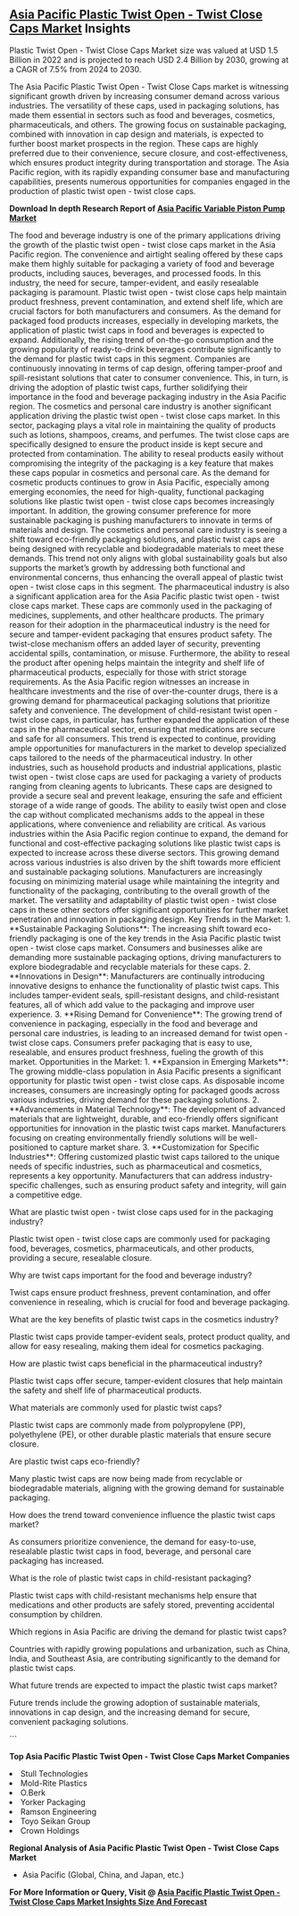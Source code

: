 <h2><a href="https://www.verifiedmarketreports.com/download-sample/?rid=360468&amp;utm_source=Github-Feb&amp;utm_medium=219" target="_blank">Asia Pacific Plastic Twist Open - Twist Close Caps Market</a> Insights</h2><p>Plastic Twist Open - Twist Close Caps Market size was valued at USD 1.5 Billion in 2022 and is projected to reach USD 2.4 Billion by 2030, growing at a CAGR of 7.5% from 2024 to 2030.</p><p><p>The Asia Pacific Plastic Twist Open - Twist Close Caps market is witnessing significant growth driven by increasing consumer demand across various industries. The versatility of these caps, used in packaging solutions, has made them essential in sectors such as food and beverages, cosmetics, pharmaceuticals, and others. The growing focus on sustainable packaging, combined with innovation in cap design and materials, is expected to further boost market prospects in the region. These caps are highly preferred due to their convenience, secure closure, and cost-effectiveness, which ensures product integrity during transportation and storage. The Asia Pacific region, with its rapidly expanding consumer base and manufacturing capabilities, presents numerous opportunities for companies engaged in the production of plastic twist open - twist close caps. <p><strong>Download In depth Research Report of <a href="https://www.verifiedmarketreports.com/download-sample/?rid=236118&amp;utm_source=Pulse-Dec&amp;utm_medium=219" target="_blank">Asia Pacific Variable Piston Pump Market</a></strong></p> The food and beverage industry is one of the primary applications driving the growth of the plastic twist open - twist close caps market in the Asia Pacific region. The convenience and airtight sealing offered by these caps make them highly suitable for packaging a variety of food and beverage products, including sauces, beverages, and processed foods. In this industry, the need for secure, tamper-evident, and easily resealable packaging is paramount. Plastic twist open - twist close caps help maintain product freshness, prevent contamination, and extend shelf life, which are crucial factors for both manufacturers and consumers. As the demand for packaged food products increases, especially in developing markets, the application of plastic twist caps in food and beverages is expected to expand. Additionally, the rising trend of on-the-go consumption and the growing popularity of ready-to-drink beverages contribute significantly to the demand for plastic twist caps in this segment. Companies are continuously innovating in terms of cap design, offering tamper-proof and spill-resistant solutions that cater to consumer convenience. This, in turn, is driving the adoption of plastic twist caps, further solidifying their importance in the food and beverage packaging industry in the Asia Pacific region. The cosmetics and personal care industry is another significant application driving the plastic twist open - twist close caps market. In this sector, packaging plays a vital role in maintaining the quality of products such as lotions, shampoos, creams, and perfumes. The twist close caps are specifically designed to ensure the product inside is kept secure and protected from contamination. The ability to reseal products easily without compromising the integrity of the packaging is a key feature that makes these caps popular in cosmetics and personal care. As the demand for cosmetic products continues to grow in Asia Pacific, especially among emerging economies, the need for high-quality, functional packaging solutions like plastic twist open - twist close caps becomes increasingly important. In addition, the growing consumer preference for more sustainable packaging is pushing manufacturers to innovate in terms of materials and design. The cosmetics and personal care industry is seeing a shift toward eco-friendly packaging solutions, and plastic twist caps are being designed with recyclable and biodegradable materials to meet these demands. This trend not only aligns with global sustainability goals but also supports the market’s growth by addressing both functional and environmental concerns, thus enhancing the overall appeal of plastic twist open - twist close caps in this segment. The pharmaceutical industry is also a significant application area for the Asia Pacific plastic twist open - twist close caps market. These caps are commonly used in the packaging of medicines, supplements, and other healthcare products. The primary reason for their adoption in the pharmaceutical industry is the need for secure and tamper-evident packaging that ensures product safety. The twist-close mechanism offers an added layer of security, preventing accidental spills, contamination, or misuse. Furthermore, the ability to reseal the product after opening helps maintain the integrity and shelf life of pharmaceutical products, especially for those with strict storage requirements. As the Asia Pacific region witnesses an increase in healthcare investments and the rise of over-the-counter drugs, there is a growing demand for pharmaceutical packaging solutions that prioritize safety and convenience. The development of child-resistant twist open - twist close caps, in particular, has further expanded the application of these caps in the pharmaceutical sector, ensuring that medications are secure and safe for all consumers. This trend is expected to continue, providing ample opportunities for manufacturers in the market to develop specialized caps tailored to the needs of the pharmaceutical industry. In other industries, such as household products and industrial applications, plastic twist open - twist close caps are used for packaging a variety of products ranging from cleaning agents to lubricants. These caps are designed to provide a secure seal and prevent leakage, ensuring the safe and efficient storage of a wide range of goods. The ability to easily twist open and close the cap without complicated mechanisms adds to the appeal in these applications, where convenience and reliability are critical. As various industries within the Asia Pacific region continue to expand, the demand for functional and cost-effective packaging solutions like plastic twist caps is expected to increase across these diverse sectors. This growing demand across various industries is also driven by the shift towards more efficient and sustainable packaging solutions. Manufacturers are increasingly focusing on minimizing material usage while maintaining the integrity and functionality of the packaging, contributing to the overall growth of the market. The versatility and adaptability of plastic twist open - twist close caps in these other sectors offer significant opportunities for further market penetration and innovation in packaging design. Key Trends in the Market: 1. **Sustainable Packaging Solutions**: The increasing shift toward eco-friendly packaging is one of the key trends in the Asia Pacific plastic twist open - twist close caps market. Consumers and businesses alike are demanding more sustainable packaging options, driving manufacturers to explore biodegradable and recyclable materials for these caps. 2. **Innovations in Design**: Manufacturers are continually introducing innovative designs to enhance the functionality of plastic twist caps. This includes tamper-evident seals, spill-resistant designs, and child-resistant features, all of which add value to the packaging and improve user experience. 3. **Rising Demand for Convenience**: The growing trend of convenience in packaging, especially in the food and beverage and personal care industries, is leading to an increased demand for twist open - twist close caps. Consumers prefer packaging that is easy to use, resealable, and ensures product freshness, fueling the growth of this market. Opportunities in the Market: 1. **Expansion in Emerging Markets**: The growing middle-class population in Asia Pacific presents a significant opportunity for plastic twist open - twist close caps. As disposable income increases, consumers are increasingly opting for packaged goods across various industries, driving demand for these packaging solutions. 2. **Advancements in Material Technology**: The development of advanced materials that are lightweight, durable, and eco-friendly offers significant opportunities for innovation in the plastic twist caps market. Manufacturers focusing on creating environmentally friendly solutions will be well-positioned to capture market share. 3. **Customization for Specific Industries**: Offering customized plastic twist caps tailored to the unique needs of specific industries, such as pharmaceutical and cosmetics, represents a key opportunity. Manufacturers that can address industry-specific challenges, such as ensuring product safety and integrity, will gain a competitive edge. <p>What are plastic twist open - twist close caps used for in the packaging industry?</p> <p>Plastic twist open - twist close caps are commonly used for packaging food, beverages, cosmetics, pharmaceuticals, and other products, providing a secure, resealable closure.</p> <p>Why are twist caps important for the food and beverage industry?</p> <p>Twist caps ensure product freshness, prevent contamination, and offer convenience in resealing, which is crucial for food and beverage packaging.</p> <p>What are the key benefits of plastic twist caps in the cosmetics industry?</p> <p>Plastic twist caps provide tamper-evident seals, protect product quality, and allow for easy resealing, making them ideal for cosmetics packaging.</p> <p>How are plastic twist caps beneficial in the pharmaceutical industry?</p> <p>Plastic twist caps offer secure, tamper-evident closures that help maintain the safety and shelf life of pharmaceutical products.</p> <p>What materials are commonly used for plastic twist caps?</p> <p>Plastic twist caps are commonly made from polypropylene (PP), polyethylene (PE), or other durable plastic materials that ensure secure closure.</p> <p>Are plastic twist caps eco-friendly?</p> <p>Many plastic twist caps are now being made from recyclable or biodegradable materials, aligning with the growing demand for sustainable packaging.</p> <p>How does the trend toward convenience influence the plastic twist caps market?</p> <p>As consumers prioritize convenience, the demand for easy-to-use, resealable plastic twist caps in food, beverage, and personal care packaging has increased.</p> <p>What is the role of plastic twist caps in child-resistant packaging?</p> <p>Plastic twist caps with child-resistant mechanisms help ensure that medications and other products are safely stored, preventing accidental consumption by children.</p> <p>Which regions in Asia Pacific are driving the demand for plastic twist caps?</p> <p>Countries with rapidly growing populations and urbanization, such as China, India, and Southeast Asia, are contributing significantly to the demand for plastic twist caps.</p> <p>What future trends are expected to impact the plastic twist caps market?</p> <p>Future trends include the growing adoption of sustainable materials, innovations in cap design, and the increasing demand for secure, convenient packaging solutions.</p> ```</p><p><strong>Top Asia Pacific Plastic Twist Open - Twist Close Caps Market Companies</strong></p><div data-test-id=""><p><li>Stull Technologies</li><li> Mold-Rite Plastics</li><li> O.Berk</li><li> Yorker Packaging</li><li> Ramson Engineering</li><li> Toyo Seikan Group</li><li> Crown Holdings</li></p><div><strong>Regional Analysis of&nbsp;Asia Pacific Plastic Twist Open - Twist Close Caps Market</strong></div><ul><li dir="ltr"><p dir="ltr">Asia Pacific (Global, China, and Japan, etc.)</p></li></ul><p><strong>For More Information or Query, Visit @&nbsp;</strong><strong><a href="https://www.verifiedmarketreports.com/product/plastic-twist-open-twist-close-caps-market/?utm_source=Github-Feb&amp;utm_medium=219" target="_blank">Asia Pacific Plastic Twist Open - Twist Close Caps Market Insights Size And Forecast</a></strong></p></div><h2>&nbsp;</h2><div data-test-id="">&nbsp;</div>
